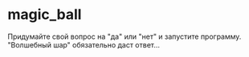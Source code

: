 # magic_ball
Придумайте свой вопрос на "да" или "нет" и запустите программу.
"Волшебный шар" обязательно даст ответ...

